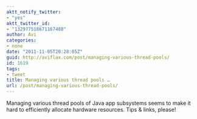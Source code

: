 ```yaml
---
aktt_notify_twitter:
- "yes"
aktt_twitter_id:
- "132977518671167488"
author: Avi
categories:
- none
date: "2011-11-05T20:28:05Z"
guid: http://aviflax.com/post/managing-various-thread-pools/
id: 1619
tags:
- tweet
title: Managing various thread pools …
url: /post/managing-various-thread-pools/
---
```

Managing various thread pools of Java app subsystems seems to make it hard to efficiently allocate hardware resources. Tips & links, please!
